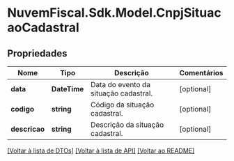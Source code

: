 # NuvemFiscal.Sdk.Model.CnpjSituacaoCadastral

## Propriedades

Nome | Tipo | Descrição | Comentários
------------ | ------------- | ------------- | -------------
**data** | **DateTime** | Data do evento da situação cadastral. | [optional] 
**codigo** | **string** | Código da situação cadastral. | [optional] 
**descricao** | **string** | Descrição da situação cadastral. | [optional] 

[[Voltar à lista de DTOs]](../README.md#documentation-for-models) [[Voltar à lista de API]](../README.md#documentation-for-api-endpoints) [[Voltar ao README]](../README.md)


